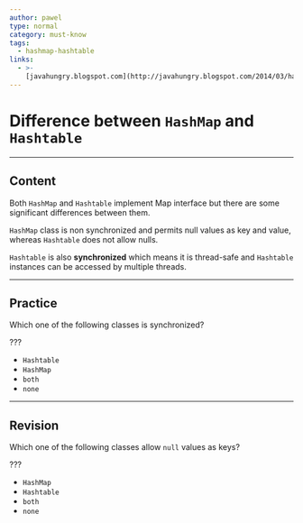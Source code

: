 ```yaml
---
author: pawel
type: normal
category: must-know
tags:
  - hashmap-hashtable
links:
  - >-
    [javahungry.blogspot.com](http://javahungry.blogspot.com/2014/03/hashmap-vs-hashtable-difference-with-example-java-interview-questions.html){website}
---
```


# Difference between `HashMap` and `Hashtable`


---

## Content

Both `HashMap` and `Hashtable` implement Map interface but there are some significant differences between them. 

`HashMap` class is non synchronized and permits null values as key and value, whereas `Hashtable` does not allow nulls.

`Hashtable` is also **synchronized** which means it is thread-safe and `Hashtable` instances can be accessed by multiple threads.


---

## Practice

Which one of the following classes is synchronized?

???

* `Hashtable` 
* `HashMap` 
* `both` 
* `none`


---

## Revision

Which one of the following classes allow `null` values as keys?

???

* `HashMap` 
* `Hashtable` 
* `both` 
* `none`
